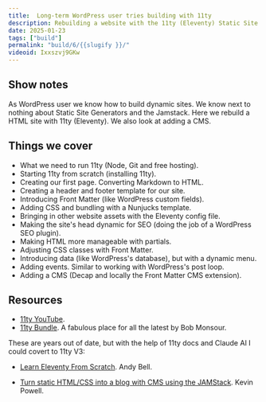 ```yaml
---
title:  Long-term WordPress user tries building with 11ty
description: Rebuilding a website with the 11ty (Eleventy) Static Site Generator.
date: 2025-01-23
tags: ["build"]
permalink: "build/6/{{slugify }}/"
videoid: Ixxszvj9GKw
---
```


## Show notes


As WordPress user we know how to build dynamic sites. We know next to nothing about Static Site Generators and the Jamstack. Here we rebuild a HTML site with 11ty (Eleventy). We also look at adding a CMS.

## Things we cover 



- What we need to run 11ty (Node, Git and free hosting).
- Starting 11ty from scratch (installing 11ty).
- Creating our first page. Converting Markdown to HTML.
- Creating a header and footer template for our site.
- Introducing Front Matter (like WordPress custom fields). 
- Adding CSS and bundling with a Nunjucks template.
- Bringing in other website assets with the Eleventy config file.
- Making the site's head dynamic for SEO (doing the job of a WordPress SEO plugin).
- Making HTML more manageable with partials.
- Adjusting CSS classes with Front Matter.
- Introducing data (like WordPress's database), but with a dynamic menu.
- Adding events. Similar to working with WordPress's post loop.
- Adding a CMS (Decap and locally the Front Matter CMS extension).


Resources
---------

*   [11ty YouTube](https://www.youtube.com/@EleventyVideo/videos).
*   [11ty Bundle](https://11tybundle.dev/). A fabulous place for all the latest by Bob Monsour.

These are years out of date, but with the help of 11ty docs and Claude AI I could covert to 11ty V3:

*   [Learn Eleventy From Scratch](https://learneleventyfromscratch.com/). Andy Bell.
    
*   [Turn static HTML/CSS into a blog with CMS using the JAMStack](https://www.youtube.com/watch?v=4wD00RT6d-g). Kevin Powell.